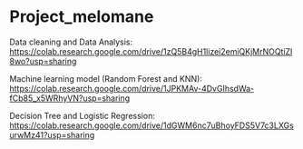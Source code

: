 # Project_melomane
Data cleaning and Data Analysis:
https://colab.research.google.com/drive/1zQ5B4gH1lizei2emiQKjMrNOQtiZl8wo?usp=sharing

Machine learning model (Random Forest and KNN):
https://colab.research.google.com/drive/1JPKMAv-4DvGIhsdWa-fCb85_x5WRhyVN?usp=sharing

Decision Tree and Logistic Regression:
https://colab.research.google.com/drive/1dGWM6nc7uBhoyFDS5V7c3LXGsurwMz41?usp=sharing
